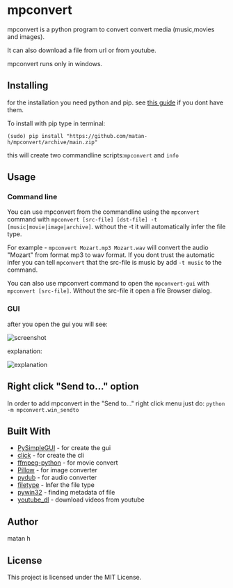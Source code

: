 # mpconvert
mpconvert is a python program to convert convert media (music,movies and images).

It can also download a file from url or from youtube.

mpconvert runs only in windows.

## Installing
for the installation you need python and pip. see [this guide](https://phoenixnap.com/kb/how-to-install-python-3-windows) if you dont have them.

To install with pip
type in terminal:
```
(sudo) pip install "https://github.com/matan-h/mpconvert/archive/main.zip"
```
this will create two commandline scripts:`mpconvert` and `info`
## Usage
### Command line
You can use mpconvert from the commandline using the `mpconvert` command
with `mpconvert [src-file] [dst-file] -t [music|movie|image|archive]`. without the -t it will automatically infer the file type.

For example - `mpconvert Mozart.mp3 Mozart.wav` will convert the audio "Mozart" from format mp3 to wav format. If you dont trust the automatic infer you can tell `mpconvert` that the src-file is music by add `-t music` to the command.

You can also use mpconvert command to open the `mpconvert-gui`
with `mpconvert [src-file]`. Without the src-file it open a file Browser dialog.

### GUI
after you open the gui you will see:

![screenshot](https://github.com/matan-h/mpconvert/tree/main/images/img.png?raw=true)

explanation:

![explanation](https://github.com/matan-h/mpconvert/tree/main/images/expl.png?raw=true)
## Right click "Send to..." option
In order to add mpconvert in the "Send to..." right click menu just do:
`python -m mpconvert.win_sendto`  

## Built With
* [PySimpleGUI](https://github.com/PySimpleGUI/PySimpleGUI) - for create the gui
* [click](https://palletsprojects.com/p/click/) - for create the cli
* [ffmpeg-python](https://github.com/kkroening/ffmpeg-python) - for movie convert
* [Pillow](https://python-pillow.org) - for image converter
* [pydub](http://pydub.com) - for audio converter
* [filetype](https://github.com/h2non/filetype.py) - Infer the file type
* [pywin32](https://github.com/mhammond/pywin32) - finding metadata of file
* [youtube_dl](https://github.com/ytdl-org/youtube-dl) - download videos from youtube

## Author
matan h

## License
This project is licensed under the MIT License.
